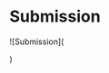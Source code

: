 # Submission

![Submission](<blockquote class="imgur-embed-pub" lang="en" data-id="a/gcpB4FX"  ><a href="//imgur.com/a/gcpB4FX"></a></blockquote><script async src="//s.imgur.com/min/embed.js" charset="utf-8"></script>)